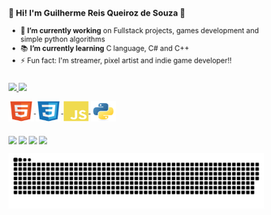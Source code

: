 ### 💾 Hi! I'm Guilherme Reis Queiroz de Souza 💾

- 🧰 **I’m currently working** on Fullstack projects, games development and simple python algorithms
- 📚 **I’m currently learning** C language, C# and C++
- ⚡ Fun fact: I'm streamer, pixel artist and indie game developer!!
##

<div>
  <a href="https://github.com/Guilherme-ReisSouza">
  <img height="180em" src="https://github-readme-stats.vercel.app/api/top-langs/?username=Guilherme-ReisSouza&layout=compact&langs_count=7&theme=dracula"/>
  <img height="180em" src="https://github-readme-stats.vercel.app/api?username=Guilherme-ReisSouza&show_icons=true&theme=dracula&include_all_commits=true&count_private=true"/>
</div>
<div style="display: inline_block"><br>
  <img align="center" alt="icon-HTML" height="40" width="50" src="https://raw.githubusercontent.com/devicons/devicon/master/icons/html5/html5-original.svg">
  <img align="center" alt="icon-CSS" height="40" width="50" src="https://raw.githubusercontent.com/devicons/devicon/master/icons/css3/css3-original.svg">
  <img align="center" alt="icon-Js" height="40" width="50" src="https://raw.githubusercontent.com/devicons/devicon/master/icons/javascript/javascript-plain.svg">
  <img align="center" alt="icon-Python" height="40" width="50" src="https://raw.githubusercontent.com/devicons/devicon/master/icons/python/python-original.svg">
</div>
  
##

<div> 
  <a href="https://instagram.com/ttams_insta" target="_blank"><img src="https://img.shields.io/badge/-Instagram-%23E4405F?style=for-the-badge&logo=instagram&logoColor=white" target="_blank"></a>
 	<a href="https://www.twitch.tv/ttams" target="_blank"><img src="https://img.shields.io/badge/Twitch-9146FF?style=for-the-badge&logo=twitch&logoColor=white" target="_blank"></a>
  <a href = "mailto:guilhermereisqcontato@gmail.com"><img src="https://img.shields.io/badge/Gmail-D14836?style=for-the-badge&logo=gmail&logoColor=white" target="_blank"></a>
  <a href="https://www.linkedin.com/in/guilherme-reis-queiroz/" target="_blank"><img src="https://img.shields.io/badge/-LinkedIn-%230077B5?style=for-the-badge&logo=linkedin&logoColor=white" target="_blank"></a> 
 
  ![Snake animation](https://github.com/Guilherme-ReisSouza/Guilherme-ReisSouza/blob/output/github-contribution-grid-snake.svg)
 
</div>


